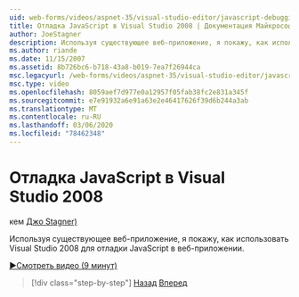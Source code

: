 ```yaml
---
uid: web-forms/videos/aspnet-35/visual-studio-editor/javascript-debugging-in-visual-studio-2008
title: Отладка JavaScript в Visual Studio 2008 | Документация Майкрософт
author: JoeStagner
description: Используя существующее веб-приложение, я покажу, как использовать Visual Studio 2008 для отладки JavaScript в веб-приложении.
ms.author: riande
ms.date: 11/15/2007
ms.assetid: 8b726bc6-b718-43a8-b019-7ea7f26944ca
msc.legacyurl: /web-forms/videos/aspnet-35/visual-studio-editor/javascript-debugging-in-visual-studio-2008
msc.type: video
ms.openlocfilehash: 8059aef7d977e0a12957f05fab38fc2e831a345f
ms.sourcegitcommit: e7e91932a6e91a63e2e46417626f39d6b244a3ab
ms.translationtype: MT
ms.contentlocale: ru-RU
ms.lasthandoff: 03/06/2020
ms.locfileid: "78462348"
---
```

# <a name="javascript-debugging-in-visual-studio-2008"></a>Отладка JavaScript в Visual Studio 2008

кем [Джо Stagner)](https://github.com/JoeStagner)

Используя существующее веб-приложение, я покажу, как использовать Visual Studio 2008 для отладки JavaScript в веб-приложении.

[&#9654;Смотреть видео (9 минут)](https://channel9.msdn.com/Blogs/ASP-NET-Site-Videos/javascript-debugging-in-visual-studio-2008)

> [!div class="step-by-step"]
> [Назад](javascript-intellisense-support-in-visual-studio-2008.md)
> [Вперед](multi-targeting-support-in-visual-studio-2008.md)
